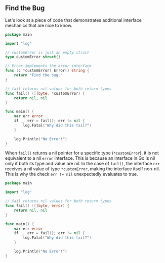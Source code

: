 ## Find the Bug

Let's look at a piece of code that demonstrates additional interface mechanics that are nice to know.

```go
package main

import "log"

// customError is just an empty struct
type customError struct{}

// Error implements the error interface
func (c *customError) Error() string {
	return "Find the bug."
}

// fail returns nil values for both return types
func fail() ([]byte, *customError) {
	return nil, nil
}

func main() {
	var err error
	if _, err = fail(); err != nil {
		log.Fatal("Why did this fail?")
	}

	log.Println("No Error!")
}
```

When `fail()` returns a nil pointer for a specific type (`*customError`), it is not equivalent to a nil `error` interface. This is because an interface in Go is nil only if both its type and value are nil. In the case of `fail()`, the interface `err` receives a nil value of type `*customError`, making the interface itself non-nil. This is why the check `err != nil` unexpectedly evaluates to true.

```go
package main

import "log"

// fail returns nil values for both return types
func fail() ([]byte, error) {
	return nil, nil
}

func main() {
	var err error
	if _, err = fail(); err != nil {
		log.Fatal("Why did this fail?")
	}

	log.Println("No Error!")
}
```

